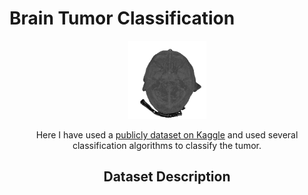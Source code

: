 # Brain Tumor Classification

<div align="center">
  <a href="https://github.com/SartajBhuvaji/Data-Science-Project/tree/main/">
    <img src="https://github.com/SartajBhuvaji/Brain-Tumor-Classification-Using-Deep-Learning-Algorithms/blob/master/ReadMe_files/MRI-animinated.gif" alt="logo" width="125" height="125">
  </a>

Here I have used a [publicly dataset on Kaggle](https://www.kaggle.com/datasets/sartajbhuvaji/brain-tumor-classification-mri/data) and used several classification algorithms to classify the tumor.

## Dataset Description
